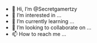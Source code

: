 - 👋 Hi, I’m @Secretgamertzy
- 👀 I’m interested in ...
- 🌱 I’m currently learning ...
- 💞️ I’m looking to collaborate on ...
- 📫 How to reach me ...

<!---
Secretgamertzy/Secretgamertzy is a ✨ special ✨ repository because its `README.md` (this file) appears on your GitHub profile.
You can click the Preview link to take a look at your changes.
--->
